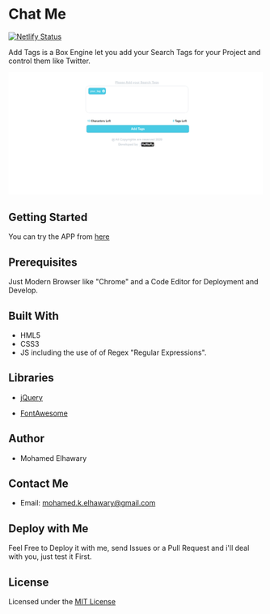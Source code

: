 # Chat Me

[![Netlify Status](https://api.netlify.com/api/v1/badges/6e8d227b-e33f-490f-aef2-c747392ddc1e/deploy-status)](https://app.netlify.com/sites/addtags/deploys)

Add Tags is a Box Engine let you add your Search Tags for your Project and control them like Twitter. 
  
![Screenshot](preview.png)


## Getting Started

You can try the APP from [here](https://mohamed-elhawary.github.io/add-tags/)

## Prerequisites

Just Modern Browser like "Chrome" and a Code Editor for Deployment and Develop.

## Built With

* HML5
* CSS3
* JS including the use of of Regex "Regular Expressions".  

## Libraries  

* [jQuery](https://jquery.com/)  

* [FontAwesome](https://fontawesome.com/)


## Author

* Mohamed Elhawary  

## Contact Me  

* Email: mohamed.k.elhawary@gmail.com

## Deploy with Me

Feel Free to Deploy it with me, send Issues or a Pull Request and i'll deal with you, just test it First.

## License

Licensed under the [MIT License](LICENSE)


